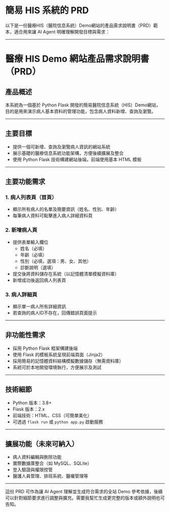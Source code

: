 # 簡易 HIS 系統的 PRD
以下是一份醫療HIS（醫院信息系統）Demo網站的產品需求說明書（PRD）範本，適合用來讓 AI Agent 明確理解開發目標與需求：

***

# 醫療 HIS Demo 網站產品需求說明書（PRD）

## 產品概述
本系統為一個基於 Python Flask 開發的簡易醫院信息系統（HIS）Demo網站，目的是用來演示病人基本資料的管理功能，包含病人資料新增、查詢及瀏覽。

***

## 主要目標
- 提供一個可新增、查詢及瀏覽病人資訊的網站系統
- 展示基礎的醫療信息系統功能架構，方便後續擴展及整合
- 使用 Python Flask 技術構建網站後端，前端使用基本 HTML 模板

***

## 主要功能需求

### 1. 病人列表頁（首頁）
- 顯示所有病人的名單及簡要資訊（姓名、性別、年齡）
- 每筆病人資料可點擊進入病人詳細資料頁

### 2. 新增病人頁
- 提供表單輸入欄位
  - 姓名（必填）
  - 年齡（必填）
  - 性別（必填，選項：男、女、其他）
  - 診斷說明（選填）
- 提交後將資料儲存在系統（以記憶體清單模擬資料庫）
- 新增成功後返回病人列表頁

### 3. 病人詳細頁
- 顯示單一病人所有詳細資訊
- 若查詢的病人ID不存在，回傳錯誤頁面提示

***

## 非功能性需求
- 採用 Python Flask 框架構建後端
- 使用 Flask 的模板系統呈現前端頁面（Jinja2）
- 採用簡易的記憶體資料結構模擬數據儲存（無需資料庫）
- 系統可於本地開發環境執行，方便展示及測試

***

## 技術細節
- Python 版本：3.8+
- Flask 版本：2.x
- 前端技術：HTML、CSS（可簡單美化）
- 可透過 `flask run` 或 `python app.py` 啟動服務

***

## 擴展功能（未來可納入）
- 病人資料編輯與刪除功能
- 實際數據庫整合（如 MySQL、SQLite）
- 登入驗證與權限控管
- 醫護人員管理、排班系統、醫囑管理等

***

這份 PRD 可作為讓 AI Agent 理解並生成符合需求的全站 Demo 參考依據，後續可以針對細節要求進行調整與擴充。需要我幫忙生成更完整的版本或額外說明也可告知。